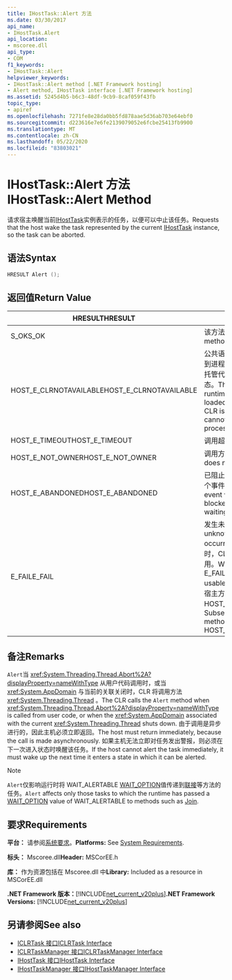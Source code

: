 ```yaml
---
title: IHostTask::Alert 方法
ms.date: 03/30/2017
api_name:
- IHostTask.Alert
api_location:
- mscoree.dll
api_type:
- COM
f1_keywords:
- IHostTask::Alert
helpviewer_keywords:
- IHostTask::Alert method [.NET Framework hosting]
- Alert method, IHostTask interface [.NET Framework hosting]
ms.assetid: 5245d4b5-b6c3-48df-9cb9-8caf059f43fb
topic_type:
- apiref
ms.openlocfilehash: 7271fe8e28da0bb5fd878aae5d36ab703e64ebf0
ms.sourcegitcommit: d223616e7e6fe2139079052e6fcbe25413fb9900
ms.translationtype: MT
ms.contentlocale: zh-CN
ms.lasthandoff: 05/22/2020
ms.locfileid: "83803021"
---
```

# <a name="ihosttaskalert-method"></a><span data-ttu-id="4abf0-102">IHostTask::Alert 方法</span><span class="sxs-lookup"><span data-stu-id="4abf0-102">IHostTask::Alert Method</span></span>
<span data-ttu-id="4abf0-103">请求宿主唤醒当前[IHostTask](ihosttask-interface.md)实例表示的任务，以便可以中止该任务。</span><span class="sxs-lookup"><span data-stu-id="4abf0-103">Requests that the host wake the task represented by the current [IHostTask](ihosttask-interface.md) instance, so the task can be aborted.</span></span>  
  
## <a name="syntax"></a><span data-ttu-id="4abf0-104">语法</span><span class="sxs-lookup"><span data-stu-id="4abf0-104">Syntax</span></span>  
  
```cpp  
HRESULT Alert ();  
```  
  
## <a name="return-value"></a><span data-ttu-id="4abf0-105">返回值</span><span class="sxs-lookup"><span data-stu-id="4abf0-105">Return Value</span></span>  
  
|<span data-ttu-id="4abf0-106">HRESULT</span><span class="sxs-lookup"><span data-stu-id="4abf0-106">HRESULT</span></span>|<span data-ttu-id="4abf0-107">说明</span><span class="sxs-lookup"><span data-stu-id="4abf0-107">Description</span></span>|  
|-------------|-----------------|  
|<span data-ttu-id="4abf0-108">S_OK</span><span class="sxs-lookup"><span data-stu-id="4abf0-108">S_OK</span></span>|<span data-ttu-id="4abf0-109">该方法已成功返回。</span><span class="sxs-lookup"><span data-stu-id="4abf0-109">The method returned successfully.</span></span>|  
|<span data-ttu-id="4abf0-110">HOST_E_CLRNOTAVAILABLE</span><span class="sxs-lookup"><span data-stu-id="4abf0-110">HOST_E_CLRNOTAVAILABLE</span></span>|<span data-ttu-id="4abf0-111">公共语言运行时（CLR）未加载到进程中，或 CLR 处于无法运行托管代码或成功处理调用的状态。</span><span class="sxs-lookup"><span data-stu-id="4abf0-111">The common language runtime (CLR) has not been loaded into a process, or the CLR is in a state in which it cannot run managed code or process the call successfully.</span></span>|  
|<span data-ttu-id="4abf0-112">HOST_E_TIMEOUT</span><span class="sxs-lookup"><span data-stu-id="4abf0-112">HOST_E_TIMEOUT</span></span>|<span data-ttu-id="4abf0-113">调用超时。</span><span class="sxs-lookup"><span data-stu-id="4abf0-113">The call timed out.</span></span>|  
|<span data-ttu-id="4abf0-114">HOST_E_NOT_OWNER</span><span class="sxs-lookup"><span data-stu-id="4abf0-114">HOST_E_NOT_OWNER</span></span>|<span data-ttu-id="4abf0-115">调用方不拥有该锁。</span><span class="sxs-lookup"><span data-stu-id="4abf0-115">The caller does not own the lock.</span></span>|  
|<span data-ttu-id="4abf0-116">HOST_E_ABANDONED</span><span class="sxs-lookup"><span data-stu-id="4abf0-116">HOST_E_ABANDONED</span></span>|<span data-ttu-id="4abf0-117">已阻止的线程或纤程正在等待某个事件时，该事件被取消。</span><span class="sxs-lookup"><span data-stu-id="4abf0-117">An event was canceled while a blocked thread or fiber was waiting on it.</span></span>|  
|<span data-ttu-id="4abf0-118">E_FAIL</span><span class="sxs-lookup"><span data-stu-id="4abf0-118">E_FAIL</span></span>|<span data-ttu-id="4abf0-119">发生未知的灾难性故障。</span><span class="sxs-lookup"><span data-stu-id="4abf0-119">An unknown catastrophic failure occurred.</span></span> <span data-ttu-id="4abf0-120">当方法返回 E_FAIL 时，CLR 在该进程内将不再可用。</span><span class="sxs-lookup"><span data-stu-id="4abf0-120">When a method returns E_FAIL, the CLR is no longer usable within the process.</span></span> <span data-ttu-id="4abf0-121">对宿主方法的后续调用会返回 HOST_E_CLRNOTAVAILABLE。</span><span class="sxs-lookup"><span data-stu-id="4abf0-121">Subsequent calls to hosting methods return HOST_E_CLRNOTAVAILABLE.</span></span>|  
  
## <a name="remarks"></a><span data-ttu-id="4abf0-122">备注</span><span class="sxs-lookup"><span data-stu-id="4abf0-122">Remarks</span></span>  
 <span data-ttu-id="4abf0-123">`Alert`当 <xref:System.Threading.Thread.Abort%2A?displayProperty=nameWithType> 从用户代码调用时，或当 <xref:System.AppDomain> 与当前的关联关闭时，CLR 将调用方法 <xref:System.Threading.Thread> 。</span><span class="sxs-lookup"><span data-stu-id="4abf0-123">The CLR calls the `Alert` method when <xref:System.Threading.Thread.Abort%2A?displayProperty=nameWithType> is called from user code, or when the <xref:System.AppDomain> associated with the current <xref:System.Threading.Thread> shuts down.</span></span> <span data-ttu-id="4abf0-124">由于调用是异步进行的，因此主机必须立即返回。</span><span class="sxs-lookup"><span data-stu-id="4abf0-124">The host must return immediately, because the call is made asynchronously.</span></span> <span data-ttu-id="4abf0-125">如果主机无法立即对任务发出警报，则必须在下一次进入状态时唤醒该任务。</span><span class="sxs-lookup"><span data-stu-id="4abf0-125">If the host cannot alert the task immediately, it must wake up the next time it enters a state in which it can be alerted.</span></span>  
  
> [!NOTE]
> <span data-ttu-id="4abf0-126">`Alert`仅影响运行时将 WAIT_ALERTABLE [WAIT_OPTION](../../../../docs/framework/unmanaged-api/hosting/wait-option-enumeration.md)值传递到[联接](ihosttask-join-method.md)等方法的任务。</span><span class="sxs-lookup"><span data-stu-id="4abf0-126">`Alert` affects only those tasks to which the runtime has passed a [WAIT_OPTION](../../../../docs/framework/unmanaged-api/hosting/wait-option-enumeration.md) value of WAIT_ALERTABLE to methods such as [Join](ihosttask-join-method.md).</span></span>  
  
## <a name="requirements"></a><span data-ttu-id="4abf0-127">要求</span><span class="sxs-lookup"><span data-stu-id="4abf0-127">Requirements</span></span>  
 <span data-ttu-id="4abf0-128">**平台：** 请参阅[系统要求](../../get-started/system-requirements.md)。</span><span class="sxs-lookup"><span data-stu-id="4abf0-128">**Platforms:** See [System Requirements](../../get-started/system-requirements.md).</span></span>  
  
 <span data-ttu-id="4abf0-129">**标头：** Mscoree.dll</span><span class="sxs-lookup"><span data-stu-id="4abf0-129">**Header:** MSCorEE.h</span></span>  
  
 <span data-ttu-id="4abf0-130">**库：** 作为资源包括在 Mscoree.dll 中</span><span class="sxs-lookup"><span data-stu-id="4abf0-130">**Library:** Included as a resource in MSCorEE.dll</span></span>  
  
 <span data-ttu-id="4abf0-131">**.NET Framework 版本：**[!INCLUDE[net_current_v20plus](../../../../includes/net-current-v20plus-md.md)]</span><span class="sxs-lookup"><span data-stu-id="4abf0-131">**.NET Framework Versions:** [!INCLUDE[net_current_v20plus](../../../../includes/net-current-v20plus-md.md)]</span></span>  
  
## <a name="see-also"></a><span data-ttu-id="4abf0-132">另请参阅</span><span class="sxs-lookup"><span data-stu-id="4abf0-132">See also</span></span>

- [<span data-ttu-id="4abf0-133">ICLRTask 接口</span><span class="sxs-lookup"><span data-stu-id="4abf0-133">ICLRTask Interface</span></span>](iclrtask-interface.md)
- [<span data-ttu-id="4abf0-134">ICLRTaskManager 接口</span><span class="sxs-lookup"><span data-stu-id="4abf0-134">ICLRTaskManager Interface</span></span>](iclrtaskmanager-interface.md)
- [<span data-ttu-id="4abf0-135">IHostTask 接口</span><span class="sxs-lookup"><span data-stu-id="4abf0-135">IHostTask Interface</span></span>](ihosttask-interface.md)
- [<span data-ttu-id="4abf0-136">IHostTaskManager 接口</span><span class="sxs-lookup"><span data-stu-id="4abf0-136">IHostTaskManager Interface</span></span>](ihosttaskmanager-interface.md)
